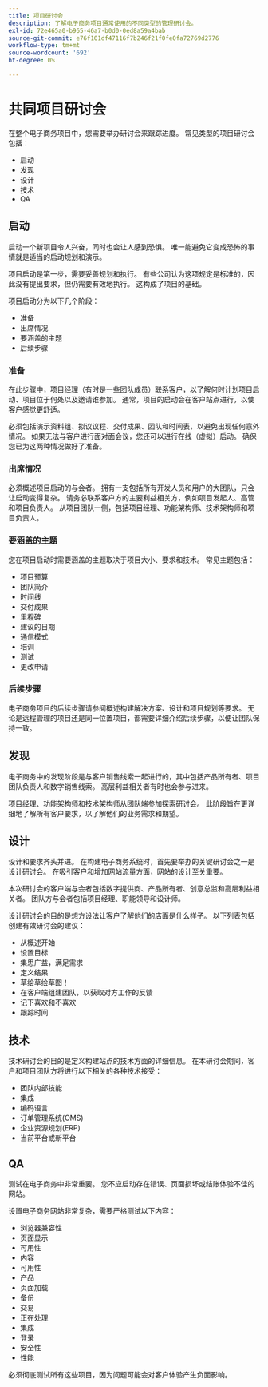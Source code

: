 ```yaml
---
title: 项目研讨会
description: 了解电子商务项目通常使用的不同类型的管理研讨会。
exl-id: 72e465a0-b965-46a7-b0d0-0ed8a59a4bab
source-git-commit: e76f101df47116f7b246f21f0fe0fa72769d2776
workflow-type: tm+mt
source-wordcount: '692'
ht-degree: 0%

---
```


# 共同项目研讨会

在整个电子商务项目中，您需要举办研讨会来跟踪进度。 常见类型的项目研讨会包括：

- 启动
- 发现
- 设计
- 技术
- QA

## 启动

启动一个新项目令人兴奋，同时也会让人感到恐惧。 唯一能避免它变成恐怖的事情就是适当的启动规划和演示。

项目启动是第一步，需要妥善规划和执行。 有些公司认为这项规定是标准的，因此没有提出要求，但仍需要有效地执行。 这构成了项目的基础。

项目启动分为以下几个阶段：

- 准备
- 出席情况
- 要涵盖的主题
- 后续步骤

### 准备

在此步骤中，项目经理（有时是一些团队成员）联系客户，以了解何时计划项目启动、项目位于何处以及邀请谁参加。 通常，项目的启动会在客户站点进行，以使客户感觉更舒适。

必须包括演示资料组、拟议议程、交付成果、团队和时间表，以避免出现任何意外情况。 如果无法与客户进行面对面会议，您还可以进行在线（虚拟）启动。 确保您已为这两种情况做好了准备。

### 出席情况

必须概述项目启动的与会者。 拥有一支包括所有开发人员和用户的大团队，只会让启动变得复杂。 请务必联系客户方的主要利益相关方，例如项目发起人、高管和项目负责人。 从项目团队一侧，包括项目经理、功能架构师、技术架构师和项目负责人。

### 要涵盖的主题

您在项目启动时需要涵盖的主题取决于项目大小、要求和技术。 常见主题包括：

- 项目预算
- 团队简介
- 时间线
- 交付成果
- 里程碑
- 建议的日期
- 通信模式
- 培训
- 测试
- 更改申请

### 后续步骤

电子商务项目的后续步骤请参阅概述构建解决方案、设计和项目规划等要求。 无论是远程管理的项目还是同一位置项目，都需要详细介绍后续步骤，以便让团队保持一致。

## 发现

电子商务中的发现阶段是与客户销售线索一起进行的，其中包括产品所有者、项目团队负责人和数字销售线索。 高层利益相关者有时也会参与进来。

项目经理、功能架构师和技术架构师从团队端参加探索研讨会。 此阶段旨在更详细地了解所有客户要求，以了解他们的业务需求和期望。

## 设计

设计和要求齐头并进。 在构建电子商务系统时，首先要举办的关键研讨会之一是设计研讨会。 在吸引客户和增加网站流量方面，网站的设计至关重要。

本次研讨会的客户端与会者包括数字提供商、产品所有者、创意总监和高层利益相关者。 团队方与会者包括项目经理、职能领导和设计师。

设计研讨会的目的是想方设法让客户了解他们的店面是什么样子。 以下列表包括创建有效研讨会的建议：

- 从概述开始
- 设置目标
- 集思广益，满足需求
- 定义结果
- 草绘草绘草图！
- 在客户端组建团队，以获取对方工作的反馈
- 记下喜欢和不喜欢
- 跟踪时间

## 技术

技术研讨会的目的是定义构建站点的技术方面的详细信息。 在本研讨会期间，客户和项目团队方将进行以下相关的各种技术接受：

- 团队内部技能
- 集成
- 编码语言
- 订单管理系统(OMS)
- 企业资源规划(ERP)
- 当前平台或新平台

## QA

测试在电子商务中非常重要。 您不应启动存在错误、页面损坏或结账体验不佳的网站。

设置电子商务网站非常复杂，需要严格测试以下内容：

- 浏览器兼容性
- 页面显示
- 可用性
- 内容
- 可用性
- 产品
- 页面加载
- 备份
- 交易
- 正在处理
- 集成
- 登录
- 安全性
- 性能

必须彻底测试所有这些项目，因为问题可能会对客户体验产生负面影响。
